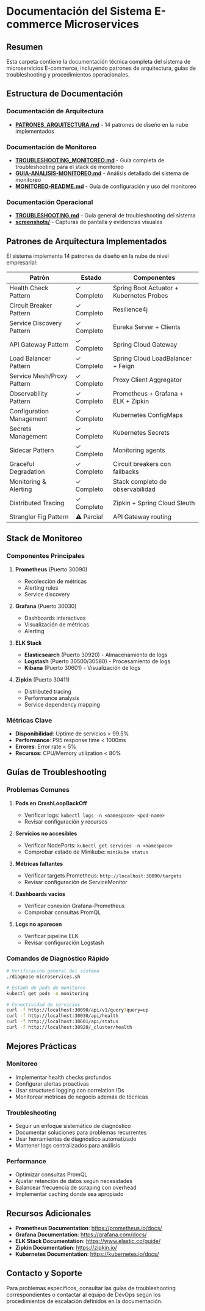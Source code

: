 # Documentación del Sistema E-commerce Microservices

## Resumen

Esta carpeta contiene la documentación técnica completa del sistema de microservicios E-commerce, incluyendo patrones de arquitectura, guías de troubleshooting y procedimientos operacionales.

## Estructura de Documentación

### Documentación de Arquitectura
- **[PATRONES_ARQUITECTURA.md](PATRONES_ARQUITECTURA.md)** - 14 patrones de diseño en la nube implementados

### Documentación de Monitoreo
- **[TROUBLESHOOTING_MONITOREO.md](TROUBLESHOOTING_MONITOREO.md)** - Guía completa de troubleshooting para el stack de monitoreo
- **[GUIA-ANALISIS-MONITOREO.md](GUIA-ANALISIS-MONITOREO.md)** - Análisis detallado del sistema de monitoreo
- **[MONITOREO-README.md](MONITOREO-README.md)** - Guía de configuración y uso del monitoreo

### Documentación Operacional
- **[TROUBLESHOOTING.md](TROUBLESHOOTING.md)** - Guía general de troubleshooting del sistema
- **[screenshots/](screenshots/)** - Capturas de pantalla y evidencias visuales

## Patrones de Arquitectura Implementados

El sistema implementa 14 patrones de diseño en la nube de nivel empresarial:

| Patrón | Estado | Componentes |
|--------|--------|-------------|
| Health Check Pattern | ✓ Completo | Spring Boot Actuator + Kubernetes Probes |
| Circuit Breaker Pattern | ✓ Completo | Resilience4j |
| Service Discovery Pattern | ✓ Completo | Eureka Server + Clients |
| API Gateway Pattern | ✓ Completo | Spring Cloud Gateway |
| Load Balancer Pattern | ✓ Completo | Spring Cloud LoadBalancer + Feign |
| Service Mesh/Proxy Pattern | ✓ Completo | Proxy Client Aggregator |
| Observability Pattern | ✓ Completo | Prometheus + Grafana + ELK + Zipkin |
| Configuration Management | ✓ Completo | Kubernetes ConfigMaps |
| Secrets Management | ✓ Completo | Kubernetes Secrets |
| Sidecar Pattern | ✓ Completo | Monitoring agents |
| Graceful Degradation | ✓ Completo | Circuit breakers con fallbacks |
| Monitoring & Alerting | ✓ Completo | Stack completo de observabilidad |
| Distributed Tracing | ✓ Completo | Zipkin + Spring Cloud Sleuth |
| Strangler Fig Pattern | ⚠ Parcial | API Gateway routing |

## Stack de Monitoreo

### Componentes Principales

1. **Prometheus** (Puerto 30090)
   - Recolección de métricas
   - Alerting rules
   - Service discovery

2. **Grafana** (Puerto 30030)
   - Dashboards interactivos
   - Visualización de métricas
   - Alerting

3. **ELK Stack**
   - **Elasticsearch** (Puerto 30920) - Almacenamiento de logs
   - **Logstash** (Puerto 30500/30580) - Procesamiento de logs
   - **Kibana** (Puerto 30601) - Visualización de logs

4. **Zipkin** (Puerto 30411)
   - Distributed tracing
   - Performance analysis
   - Service dependency mapping

### Métricas Clave

- **Disponibilidad**: Uptime de servicios > 99.5%
- **Performance**: P95 response time < 1000ms
- **Errores**: Error rate < 5%
- **Recursos**: CPU/Memory utilization < 80%

## Guías de Troubleshooting

### Problemas Comunes

1. **Pods en CrashLoopBackOff**
   - Verificar logs: `kubectl logs -n <namespace> <pod-name>`
   - Revisar configuración y recursos

2. **Servicios no accesibles**
   - Verificar NodePorts: `kubectl get services -n <namespace>`
   - Comprobar estado de Minikube: `minikube status`

3. **Métricas faltantes**
   - Verificar targets Prometheus: `http://localhost:30090/targets`
   - Revisar configuración de ServiceMonitor

4. **Dashboards vacíos**
   - Verificar conexión Grafana-Prometheus
   - Comprobar consultas PromQL

5. **Logs no aparecen**
   - Verificar pipeline ELK
   - Revisar configuración Logstash

### Comandos de Diagnóstico Rápido

```bash
# Verificación general del sistema
./diagnose-microservices.sh

# Estado de pods de monitoreo
kubectl get pods -n monitoring

# Conectividad de servicios
curl -f http://localhost:30090/api/v1/query?query=up
curl -f http://localhost:30030/api/health
curl -f http://localhost:30601/api/status
curl -f http://localhost:30920/_cluster/health
```

## Mejores Prácticas

### Monitoreo
- Implementar health checks profundos
- Configurar alertas proactivas
- Usar structured logging con correlation IDs
- Monitorear métricas de negocio además de técnicas

### Troubleshooting
- Seguir un enfoque sistemático de diagnóstico
- Documentar soluciones para problemas recurrentes
- Usar herramientas de diagnóstico automatizado
- Mantener logs centralizados para análisis

### Performance
- Optimizar consultas PromQL
- Ajustar retención de datos según necesidades
- Balancear frecuencia de scraping con overhead
- Implementar caching donde sea apropiado

## Recursos Adicionales

- **Prometheus Documentation**: https://prometheus.io/docs/
- **Grafana Documentation**: https://grafana.com/docs/
- **ELK Stack Documentation**: https://www.elastic.co/guide/
- **Zipkin Documentation**: https://zipkin.io/
- **Kubernetes Documentation**: https://kubernetes.io/docs/

## Contacto y Soporte

Para problemas específicos, consultar las guías de troubleshooting correspondientes o contactar al equipo de DevOps según los procedimientos de escalación definidos en la documentación.
